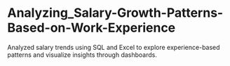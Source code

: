 # Analyzing_Salary-Growth-Patterns-Based-on-Work-Experience
Analyzed salary trends using SQL and Excel to explore experience-based patterns and visualize insights through dashboards.
